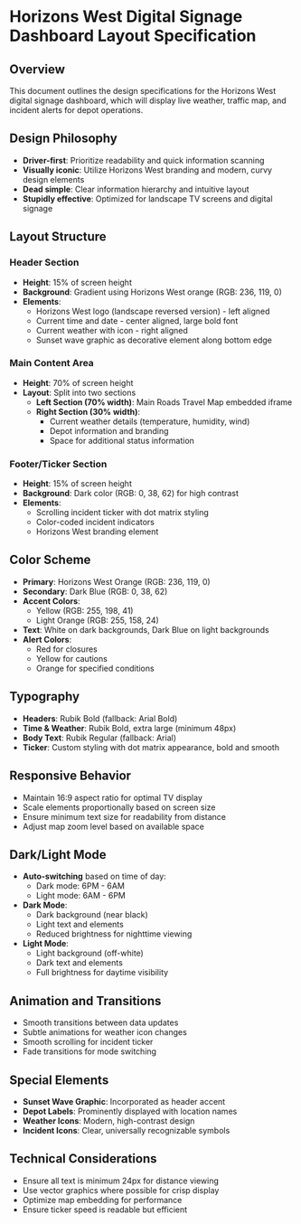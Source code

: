 # Horizons West Digital Signage Dashboard Layout Specification

## Overview
This document outlines the design specifications for the Horizons West digital signage dashboard, which will display live weather, traffic map, and incident alerts for depot operations.

## Design Philosophy
- **Driver-first**: Prioritize readability and quick information scanning
- **Visually iconic**: Utilize Horizons West branding and modern, curvy design elements
- **Dead simple**: Clear information hierarchy and intuitive layout
- **Stupidly effective**: Optimized for landscape TV screens and digital signage

## Layout Structure

### Header Section
- **Height**: 15% of screen height
- **Background**: Gradient using Horizons West orange (RGB: 236, 119, 0)
- **Elements**:
  - Horizons West logo (landscape reversed version) - left aligned
  - Current time and date - center aligned, large bold font
  - Current weather with icon - right aligned
  - Sunset wave graphic as decorative element along bottom edge

### Main Content Area
- **Height**: 70% of screen height
- **Layout**: Split into two sections
  - **Left Section (70% width)**: Main Roads Travel Map embedded iframe
  - **Right Section (30% width)**: 
    - Current weather details (temperature, humidity, wind)
    - Depot information and branding
    - Space for additional status information

### Footer/Ticker Section
- **Height**: 15% of screen height
- **Background**: Dark color (RGB: 0, 38, 62) for high contrast
- **Elements**:
  - Scrolling incident ticker with dot matrix styling
  - Color-coded incident indicators
  - Horizons West branding element

## Color Scheme
- **Primary**: Horizons West Orange (RGB: 236, 119, 0)
- **Secondary**: Dark Blue (RGB: 0, 38, 62)
- **Accent Colors**:
  - Yellow (RGB: 255, 198, 41)
  - Light Orange (RGB: 255, 158, 24)
- **Text**: White on dark backgrounds, Dark Blue on light backgrounds
- **Alert Colors**:
  - Red for closures
  - Yellow for cautions
  - Orange for specified conditions

## Typography
- **Headers**: Rubik Bold (fallback: Arial Bold)
- **Time & Weather**: Rubik Bold, extra large (minimum 48px)
- **Body Text**: Rubik Regular (fallback: Arial)
- **Ticker**: Custom styling with dot matrix appearance, bold and smooth

## Responsive Behavior
- Maintain 16:9 aspect ratio for optimal TV display
- Scale elements proportionally based on screen size
- Ensure minimum text size for readability from distance
- Adjust map zoom level based on available space

## Dark/Light Mode
- **Auto-switching** based on time of day:
  - Dark mode: 6PM - 6AM
  - Light mode: 6AM - 6PM
- **Dark Mode**:
  - Dark background (near black)
  - Light text and elements
  - Reduced brightness for nighttime viewing
- **Light Mode**:
  - Light background (off-white)
  - Dark text and elements
  - Full brightness for daytime visibility

## Animation and Transitions
- Smooth transitions between data updates
- Subtle animations for weather icon changes
- Smooth scrolling for incident ticker
- Fade transitions for mode switching

## Special Elements
- **Sunset Wave Graphic**: Incorporated as header accent
- **Depot Labels**: Prominently displayed with location names
- **Weather Icons**: Modern, high-contrast design
- **Incident Icons**: Clear, universally recognizable symbols

## Technical Considerations
- Ensure all text is minimum 24px for distance viewing
- Use vector graphics where possible for crisp display
- Optimize map embedding for performance
- Ensure ticker speed is readable but efficient

